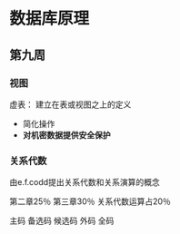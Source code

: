 # 数据库原理

## 第九周

### 视图

虚表： 建立在表或视图之上的定义

- 简化操作
- **对机密数据提供安全保护**

### 关系代数

由e.f.codd提出关系代数和关系演算的概念

第二章25％ 第三章30％ 关系代数运算占20％

主码 备选码 候选码 外码 全码
